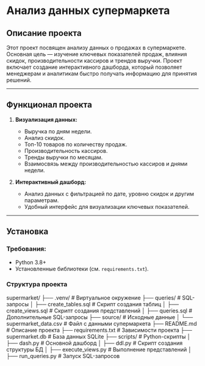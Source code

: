 # Анализ данных супермаркета

## Описание проекта

Этот проект посвящен анализу данных о продажах в супермаркете. Основная цель — изучение ключевых показателей продаж, влияния скидок, производительности кассиров и трендов выручки. Проект включает создание интерактивного дашборда, который позволяет менеджерам и аналитикам быстро получать информацию для принятия решений.

---

## Функционал проекта

1. **Визуализация данных:**
   - Выручка по дням недели.
   - Анализ скидок.
   - Топ-10 товаров по количеству продаж.
   - Производительность кассиров.
   - Тренды выручки по месяцам.
   - Взаимосвязь между производительностью кассиров и днями недели.

2. **Интерактивный дашборд:**
   - Анализ данных с фильтрацией по дате, уровню скидок и другим параметрам.
   - Удобный интерфейс для визуализации ключевых показателей.


---

## Установка

### Требования:
- Python 3.8+
- Установленные библиотеки (см. `requirements.txt`).

### Структура проекта
supermarket/
├── .venv/                     # Виртуальное окружение
├── queries/                   # SQL-запросы
│   ├── create_tables.sql      # Скрипт создания таблиц
│   ├── create_views.sql       # Скрипт создания представлений
│   ├── queries.sql            # Дополнительные SQL-запросы
├── source/                    # Исходные данные
│   └── supermarket_data.csv   # Файл с данными супермаркета
├── README.md                  # Описание проекта
├── requirements.txt           # Зависимости проекта
├── supermarket.db             # База данных SQLite
├── scripts/                   # Python-скрипты
│   ├── dash.py                # Основной дашборд
│   ├── ddl.py                 # Скрипт создания структуры БД
│   ├── execute_views.py       # Выполнение представлений
│   ├── run_queries.py         # Запуск SQL-запросов
